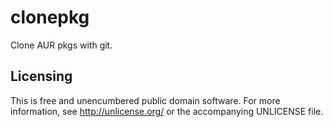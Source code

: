 clonepkg
========

Clone AUR pkgs with git.


Licensing
---------

This is free and unencumbered public domain software. For more
information, see http://unlicense.org/ or the accompanying UNLICENSE file.
